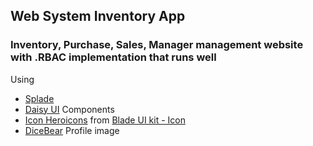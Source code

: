 ## Web System Inventory App

### Inventory, Purchase, Sales, Manager management website with .RBAC implementation that runs well

Using

-   [Splade](https://splade.dev)
-   [Daisy UI](https://daisyui.com) Components
-   [Icon Heroicons](https://heroicons.com) from [Blade UI kit - Icon](https://github.com/blade-ui-kit)
-   [DiceBear](https://www.dicebear.com/) Profile image 

